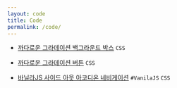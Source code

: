 ```yaml
---
layout: code
title: Code
permalink: /code/
---
```


- [까다로운 그라데이션 백그라운드 박스][link_XWWrNeO] `CSS`

[link_XWWrNeO]: https://codepen.io/verysomenice/pen/XWWrNeO

- [까다로운 그라데이션 버튼][link_wvvwJmK] `CSS`

[link_wvvwJmK]: https://codepen.io/verysomenice/pen/wvvwJmK

- [바닐라JS 사이드 아웃 아코디온 네비게이션][link_dxpKBm] `#VanilaJS` `CSS`

[link_dxpKBm]: https://codepen.io/verysomenice/pen/dxpKBm

